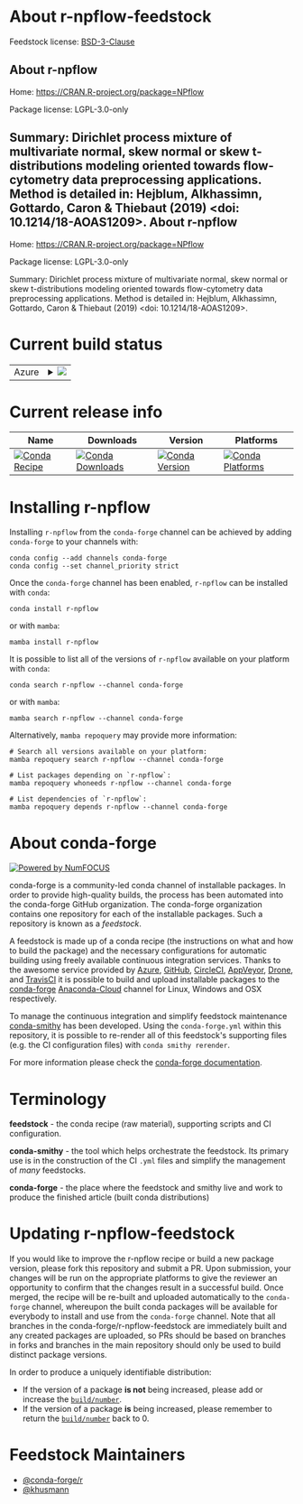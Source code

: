 About r-npflow-feedstock
========================

Feedstock license: [BSD-3-Clause](https://github.com/conda-forge/r-npflow-feedstock/blob/main/LICENSE.txt)

About r-npflow
--------------

Home: https://CRAN.R-project.org/package=NPflow

Package license: LGPL-3.0-only

Summary: Dirichlet process mixture of multivariate normal, skew normal or skew t-distributions modeling oriented towards flow-cytometry data preprocessing applications. Method is detailed in: Hejblum, Alkhassimn, Gottardo, Caron & Thiebaut (2019) <doi: 10.1214/18-AOAS1209>.
About r-npflow
--------------

Home: https://CRAN.R-project.org/package=NPflow

Package license: LGPL-3.0-only

Summary: Dirichlet process mixture of multivariate normal, skew normal or skew t-distributions modeling oriented towards flow-cytometry data preprocessing applications. Method is detailed in: Hejblum, Alkhassimn, Gottardo, Caron & Thiebaut (2019) <doi: 10.1214/18-AOAS1209>.

Current build status
====================


<table>
    
  <tr>
    <td>Azure</td>
    <td>
      <details>
        <summary>
          <a href="https://dev.azure.com/conda-forge/feedstock-builds/_build/latest?definitionId=10262&branchName=main">
            <img src="https://dev.azure.com/conda-forge/feedstock-builds/_apis/build/status/r-npflow-feedstock?branchName=main">
          </a>
        </summary>
        <table>
          <thead><tr><th>Variant</th><th>Status</th></tr></thead>
          <tbody><tr>
              <td>linux_64_r_base4.2</td>
              <td>
                <a href="https://dev.azure.com/conda-forge/feedstock-builds/_build/latest?definitionId=10262&branchName=main">
                  <img src="https://dev.azure.com/conda-forge/feedstock-builds/_apis/build/status/r-npflow-feedstock?branchName=main&jobName=linux&configuration=linux%20linux_64_r_base4.2" alt="variant">
                </a>
              </td>
            </tr><tr>
              <td>linux_64_r_base4.3</td>
              <td>
                <a href="https://dev.azure.com/conda-forge/feedstock-builds/_build/latest?definitionId=10262&branchName=main">
                  <img src="https://dev.azure.com/conda-forge/feedstock-builds/_apis/build/status/r-npflow-feedstock?branchName=main&jobName=linux&configuration=linux%20linux_64_r_base4.3" alt="variant">
                </a>
              </td>
            </tr><tr>
              <td>osx_64_r_base4.2</td>
              <td>
                <a href="https://dev.azure.com/conda-forge/feedstock-builds/_build/latest?definitionId=10262&branchName=main">
                  <img src="https://dev.azure.com/conda-forge/feedstock-builds/_apis/build/status/r-npflow-feedstock?branchName=main&jobName=osx&configuration=osx%20osx_64_r_base4.2" alt="variant">
                </a>
              </td>
            </tr><tr>
              <td>osx_64_r_base4.3</td>
              <td>
                <a href="https://dev.azure.com/conda-forge/feedstock-builds/_build/latest?definitionId=10262&branchName=main">
                  <img src="https://dev.azure.com/conda-forge/feedstock-builds/_apis/build/status/r-npflow-feedstock?branchName=main&jobName=osx&configuration=osx%20osx_64_r_base4.3" alt="variant">
                </a>
              </td>
            </tr><tr>
              <td>win_64</td>
              <td>
                <a href="https://dev.azure.com/conda-forge/feedstock-builds/_build/latest?definitionId=10262&branchName=main">
                  <img src="https://dev.azure.com/conda-forge/feedstock-builds/_apis/build/status/r-npflow-feedstock?branchName=main&jobName=win&configuration=win%20win_64_" alt="variant">
                </a>
              </td>
            </tr>
          </tbody>
        </table>
      </details>
    </td>
  </tr>
</table>

Current release info
====================

| Name | Downloads | Version | Platforms |
| --- | --- | --- | --- |
| [![Conda Recipe](https://img.shields.io/badge/recipe-r--npflow-green.svg)](https://anaconda.org/conda-forge/r-npflow) | [![Conda Downloads](https://img.shields.io/conda/dn/conda-forge/r-npflow.svg)](https://anaconda.org/conda-forge/r-npflow) | [![Conda Version](https://img.shields.io/conda/vn/conda-forge/r-npflow.svg)](https://anaconda.org/conda-forge/r-npflow) | [![Conda Platforms](https://img.shields.io/conda/pn/conda-forge/r-npflow.svg)](https://anaconda.org/conda-forge/r-npflow) |

Installing r-npflow
===================

Installing `r-npflow` from the `conda-forge` channel can be achieved by adding `conda-forge` to your channels with:

```
conda config --add channels conda-forge
conda config --set channel_priority strict
```

Once the `conda-forge` channel has been enabled, `r-npflow` can be installed with `conda`:

```
conda install r-npflow
```

or with `mamba`:

```
mamba install r-npflow
```

It is possible to list all of the versions of `r-npflow` available on your platform with `conda`:

```
conda search r-npflow --channel conda-forge
```

or with `mamba`:

```
mamba search r-npflow --channel conda-forge
```

Alternatively, `mamba repoquery` may provide more information:

```
# Search all versions available on your platform:
mamba repoquery search r-npflow --channel conda-forge

# List packages depending on `r-npflow`:
mamba repoquery whoneeds r-npflow --channel conda-forge

# List dependencies of `r-npflow`:
mamba repoquery depends r-npflow --channel conda-forge
```


About conda-forge
=================

[![Powered by
NumFOCUS](https://img.shields.io/badge/powered%20by-NumFOCUS-orange.svg?style=flat&colorA=E1523D&colorB=007D8A)](https://numfocus.org)

conda-forge is a community-led conda channel of installable packages.
In order to provide high-quality builds, the process has been automated into the
conda-forge GitHub organization. The conda-forge organization contains one repository
for each of the installable packages. Such a repository is known as a *feedstock*.

A feedstock is made up of a conda recipe (the instructions on what and how to build
the package) and the necessary configurations for automatic building using freely
available continuous integration services. Thanks to the awesome service provided by
[Azure](https://azure.microsoft.com/en-us/services/devops/), [GitHub](https://github.com/),
[CircleCI](https://circleci.com/), [AppVeyor](https://www.appveyor.com/),
[Drone](https://cloud.drone.io/welcome), and [TravisCI](https://travis-ci.com/)
it is possible to build and upload installable packages to the
[conda-forge](https://anaconda.org/conda-forge) [Anaconda-Cloud](https://anaconda.org/)
channel for Linux, Windows and OSX respectively.

To manage the continuous integration and simplify feedstock maintenance
[conda-smithy](https://github.com/conda-forge/conda-smithy) has been developed.
Using the ``conda-forge.yml`` within this repository, it is possible to re-render all of
this feedstock's supporting files (e.g. the CI configuration files) with ``conda smithy rerender``.

For more information please check the [conda-forge documentation](https://conda-forge.org/docs/).

Terminology
===========

**feedstock** - the conda recipe (raw material), supporting scripts and CI configuration.

**conda-smithy** - the tool which helps orchestrate the feedstock.
                   Its primary use is in the construction of the CI ``.yml`` files
                   and simplify the management of *many* feedstocks.

**conda-forge** - the place where the feedstock and smithy live and work to
                  produce the finished article (built conda distributions)


Updating r-npflow-feedstock
===========================

If you would like to improve the r-npflow recipe or build a new
package version, please fork this repository and submit a PR. Upon submission,
your changes will be run on the appropriate platforms to give the reviewer an
opportunity to confirm that the changes result in a successful build. Once
merged, the recipe will be re-built and uploaded automatically to the
`conda-forge` channel, whereupon the built conda packages will be available for
everybody to install and use from the `conda-forge` channel.
Note that all branches in the conda-forge/r-npflow-feedstock are
immediately built and any created packages are uploaded, so PRs should be based
on branches in forks and branches in the main repository should only be used to
build distinct package versions.

In order to produce a uniquely identifiable distribution:
 * If the version of a package **is not** being increased, please add or increase
   the [``build/number``](https://docs.conda.io/projects/conda-build/en/latest/resources/define-metadata.html#build-number-and-string).
 * If the version of a package **is** being increased, please remember to return
   the [``build/number``](https://docs.conda.io/projects/conda-build/en/latest/resources/define-metadata.html#build-number-and-string)
   back to 0.

Feedstock Maintainers
=====================

* [@conda-forge/r](https://github.com/conda-forge/r/)
* [@khusmann](https://github.com/khusmann/)

